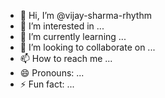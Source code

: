 - 👋 Hi, I’m @vijay-sharma-rhythm
- 👀 I’m interested in ...
- 🌱 I’m currently learning ...
- 💞️ I’m looking to collaborate on ...
- 📫 How to reach me ...
- 😄 Pronouns: ...
- ⚡ Fun fact: ...

<!---
vijay-sharma-rhythm/vijay-sharma-rhythm is a ✨ special ✨ repository because its `README.md` (this file) appears on your GitHub profile.
You can click the Preview link to take a look at your changes.
--->
